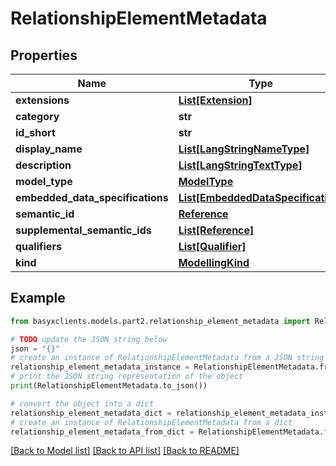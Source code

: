 # RelationshipElementMetadata


## Properties

Name | Type | Description | Notes
------------ | ------------- | ------------- | -------------
**extensions** | [**List[Extension]**](Extension.md) |  | [optional] 
**category** | **str** |  | [optional] 
**id_short** | **str** |  | [optional] 
**display_name** | [**List[LangStringNameType]**](LangStringNameType.md) |  | [optional] 
**description** | [**List[LangStringTextType]**](LangStringTextType.md) |  | [optional] 
**model_type** | [**ModelType**](ModelType.md) |  | 
**embedded_data_specifications** | [**List[EmbeddedDataSpecification]**](EmbeddedDataSpecification.md) |  | [optional] 
**semantic_id** | [**Reference**](Reference.md) |  | [optional] 
**supplemental_semantic_ids** | [**List[Reference]**](Reference.md) |  | [optional] 
**qualifiers** | [**List[Qualifier]**](Qualifier.md) |  | [optional] 
**kind** | [**ModellingKind**](ModellingKind.md) |  | [optional] 

## Example

```python
from basyxclients.models.part2.relationship_element_metadata import RelationshipElementMetadata

# TODO update the JSON string below
json = "{}"
# create an instance of RelationshipElementMetadata from a JSON string
relationship_element_metadata_instance = RelationshipElementMetadata.from_json(json)
# print the JSON string representation of the object
print(RelationshipElementMetadata.to_json())

# convert the object into a dict
relationship_element_metadata_dict = relationship_element_metadata_instance.to_dict()
# create an instance of RelationshipElementMetadata from a dict
relationship_element_metadata_from_dict = RelationshipElementMetadata.from_dict(relationship_element_metadata_dict)
```
[[Back to Model list]](../README.md#documentation-for-models) [[Back to API list]](../README.md#documentation-for-api-endpoints) [[Back to README]](../README.md)


